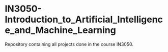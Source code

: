 # IN3050-Introduction_to_Artificial_Intelligence_and_Machine_Learning
Repository containing all projects done in the course IN3050.
